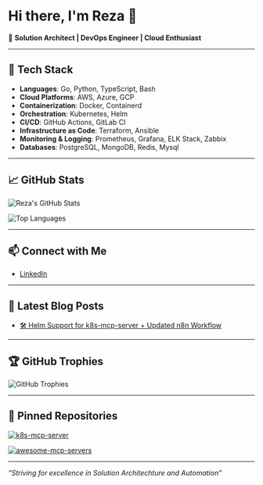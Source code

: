 # Hi there, I'm Reza  👋
 
🚀 **Solution Architect | DevOps Engineer | Cloud Enthusiast**
 
--- 

## 🧰 Tech Stack 
 
- **Languages**: Go, Python, TypeScript, Bash 
- **Cloud Platforms**: AWS, Azure, GCP
- **Containerization**: Docker, Containerd
- **Orchestration**: Kubernetes, Helm
- **CI/CD**: GitHub Actions, GitLab CI
- **Infrastructure as Code**: Terraform, Ansible
- **Monitoring & Logging**: Prometheus, Grafana, ELK Stack, Zabbix
- **Databases**: PostgreSQL, MongoDB, Redis, Mysql 
 
---
 
## 📈 GitHub Stats

![Reza's GitHub Stats](https://github-readme-stats.vercel.app/api?username=reza-gholizade&show_icons=true&theme=radical)

![Top Languages](https://github-readme-stats.vercel.app/api/top-langs/?username=reza-gholizade&layout=compact&theme=radical)

---
 
## 📫 Connect with Me

- [LinkedIn](https://www.linkedin.com/in/reza-gholizade/)

---
  
## 📝 Latest Blog Posts  

<!-- BLOG-POST-LIST:START -->
- [🛠️ Helm Support for k8s-mcp-server + Updated n8n Workflow](https://medium.com/@gholizade.net/%EF%B8%8F-helm-support-for-k8s-mcp-server-updated-n8n-workflow-e277c83c3236)

<!-- BLOG-POST-LIST:END -->

--- 
  
## 🏆 GitHub Trophies

![GitHub Trophies](https://github-profile-trophy.vercel.app/?username=reza-gholizade&theme=radical)

---
## 📌 Pinned Repositories

[![k8s-mcp-server](https://github-readme-stats.vercel.app/api/pin/?username=reza-gholizade&repo=k8s-mcp-server&theme=radical)](https://github.com/reza-gholizade/k8s-mcp-server)

[![awesome-mcp-servers](https://github-readme-stats.vercel.app/api/pin/?username=punkpeye&repo=awesome-mcp-servers&theme=radical)](https://github.com/punkpeye/awesome-mcp-servers)

---

*“Striving for excellence in Solution Architechture and Automation”*
